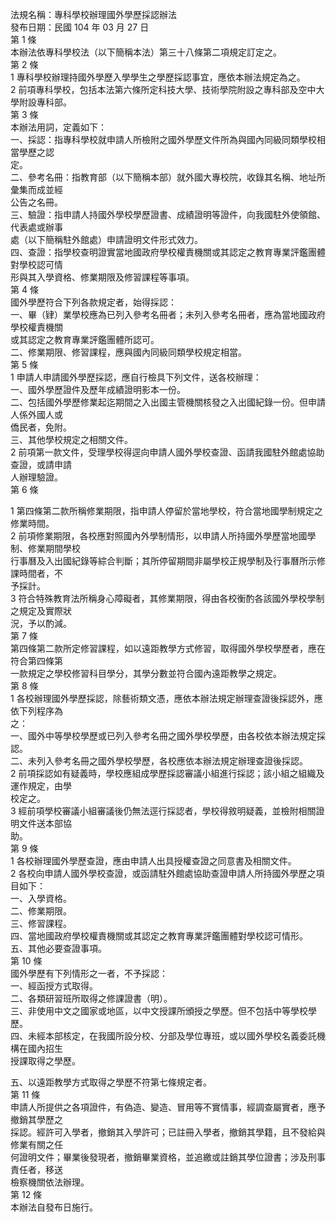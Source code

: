 法規名稱：專科學校辦理國外學歷採認辦法  
發布日期：民國 104 年 03 月 27 日  
第 1 條  
本辦法依專科學校法（以下簡稱本法）第三十八條第二項規定訂定之。  
第 2 條  
1 專科學校辦理持國外學歷入學學生之學歷採認事宜，應依本辦法規定為之。  
2 前項專科學校，包括本法第六條所定科技大學、技術學院附設之專科部及空中大學附設專科部。  
第 3 條  
本辦法用詞，定義如下：  
一、採認：指專科學校就申請人所檢附之國外學歷文件所為與國內同級同類學校相當學歷之認  
定。  
二、參考名冊：指教育部（以下簡稱本部）就外國大專校院，收錄其名稱、地址所彙集而成並經  
公告之名冊。  
三、驗證：指申請人持國外學校學歷證書、成績證明等證件，向我國駐外使領館、代表處或辦事  
處（以下簡稱駐外館處）申請證明文件形式效力。  
四、查證：指學校查明證實當地國政府學校權責機關或其認定之教育專業評鑑團體對學校認可情  
形與其入學資格、修業期限及修習課程等事項。  
第 4 條  
國外學歷符合下列各款規定者，始得採認：  
一、畢（肄）業學校應為已列入參考名冊者；未列入參考名冊者，應為當地國政府學校權責機關  
或其認定之教育專業評鑑團體所認可。  
二、修業期限、修習課程，應與國內同級同類學校規定相當。  
第 5 條  
1 申請人申請國外學歷採認，應自行檢具下列文件，送各校辦理：  
一、國外學歷證件及歷年成績證明影本一份。  
二、包括國外學歷修業起迄期間之入出國主管機關核發之入出國紀錄一份。但申請人係外國人或  
僑民者，免附。  
三、其他學校規定之相關文件。  
2 前項第一款文件，受理學校得逕向申請人國外學校查證、函請我國駐外館處協助查證，或請申請  
人辦理驗證。  
第 6 條  


1 第四條第二款所稱修業期限，指申請人停留於當地學校，符合當地國學制規定之修業時間。  
2 前項修業期限，各校應對照國內外學制情形，以申請人所持國外學歷當地國學制、修業期間學校  
行事曆及入出國紀錄等綜合判斷；其所停留期間非屬學校正規學制及行事曆所示修課時間者，不  
予採計。  
3 符合特殊教育法所稱身心障礙者，其修業期限，得由各校衡酌各該國外學校學制之規定及實際狀  
況，予以酌減。  
第 7 條  
第四條第二款所定修習課程，如以遠距教學方式修習，取得國外學校學歷者，應在符合第四條第  
一款規定之學校修習科目學分，其學分數並符合國內遠距教學之規定。  
第 8 條  
1 各校辦理國外學歷採認，除藝術類文憑，應依本辦法規定辦理查證後採認外，應依下列程序為  
之：  
一、國外中等學校學歷或已列入參考名冊之國外學校學歷，由各校依本辦法規定採認。  
二、未列入參考名冊之國外學校學歷，各校應依本辦法規定辦理查證後採認。  
2 前項採認如有疑義時，學校應組成學歷採認審議小組進行採認；該小組之組織及運作規定，由學  
校定之。  
3 經前項學校審議小組審議後仍無法逕行採認者，學校得敘明疑義，並檢附相關證明文件送本部協  
助。  
第 9 條  
1 各校辦理國外學歷查證，應由申請人出具授權查證之同意書及相關文件。  
2 各校向申請人國外學校查證，或函請駐外館處協助查證申請人所持國外學歷之項目如下：  
一、入學資格。  
二、修業期限。  
三、修習課程。  
四、當地國政府學校權責機關或其認定之教育專業評鑑團體對學校認可情形。  
五、其他必要查證事項。  
第 10 條  
國外學歷有下列情形之一者，不予採認：  
一、經函授方式取得。  
二、各類研習班所取得之修課證書（明）。  
三、非使用中文之國家或地區，以中文授課所頒授之學歷。但不包括中等學校學歷。  
四、未經本部核定，在我國所設分校、分部及學位專班，或以國外學校名義委託機構在國內招生  
授課取得之學歷。  


五、以遠距教學方式取得之學歷不符第七條規定者。  
第 11 條  
申請人所提供之各項證件，有偽造、變造、冒用等不實情事，經調查屬實者，應予撤銷其學歷之  
採認。經許可入學者，撤銷其入學許可；已註冊入學者，撤銷其學籍，且不發給與修業有關之任  
何證明文件；畢業後發現者，撤銷畢業資格，並追繳或註銷其學位證書；涉及刑事責任者，移送  
檢察機關依法辦理。  
第 12 條  
本辦法自發布日施行。  


